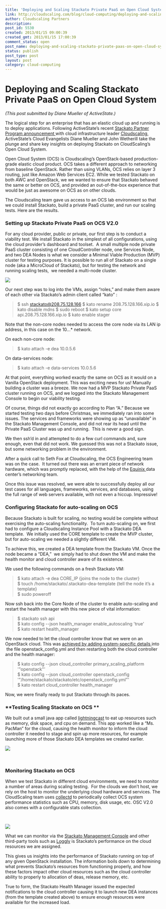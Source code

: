 ```yaml
---
title: 'Deploying and Scaling Stackato Private PaaS on Open Cloud System'
link: http://cloudscaling.com/blog/cloud-computing/deploying-and-scaling-stackato-private-paas-on-open-cloud-system/
author: Cloudscaling Partners
description: 
post_id: 5530
created: 2013/01/15 09:00:39
created_gmt: 2013/01/15 17:00:39
comment_status: open
post_name: deploying-and-scaling-stackato-private-paas-on-open-cloud-system
status: publish
post_type: post
layout: post
category: cloud-computing
---
```


# Deploying and Scaling Stackato Private PaaS on Open Cloud System

_(This post submitted by Diane Mueller of ActiveState.)_

The logical step for an enterprise that has an elastic cloud up and running is to deploy applications. Following ActiveState’s recent [Stackato Partner Program announcement ](http://www.activestate.com/press-releases/activestate-announces-stackato-partner-program)with cloud infrastructure leader [Cloudscaling](http://www.cloudscaling.com/), ActiveState’s Cloud Evangelists Diane Mueller and John Wetherill take the plunge and share key insights on deploying Stackato on CloudScaling’s Open Cloud System.

Open Cloud System (OCS) is Cloudscaling’s OpenStack-based production-grade elastic cloud product. OCS takes a different approach to networking from baseline OpenStack. Rather than using VLANs, OCS relies on layer 3 routing, just like Amazon Web Services EC2. While we tested Stackato on both AWC and OpenStack, we we wanted to ensure that Stackato behaved the same or better on OCS, and provided an out-of-the-box experience that would be just as awesome on OCS as on other clouds.

The Cloudscaling team gave us access to an OCS lab environment so that we could install Stackato, build a private PaaS cluster, and run our scaling tests. Here are the results.

### **Setting up Stackato Private PaaS on OCS V2.0**

For any cloud provider, public or private, our first step is to conduct a viability test. We install Stackato in the simplest of all configurations, using the cloud provider’s dashboard and toolset.  A small multiple node private PaaS cluster consisting of one CloudController node, one Services Node, and two DEA Nodes is what we consider a Minimal Viable Production (MVP) cluster for testing purposes. It is possible to run all of Stackato on a single node (aka a MicroCloud of Stackato), but for testing the network and running scaling tests,  we needed a multi-node cluster.

![](https://lh5.googleusercontent.com/uJtB1UiHSqw9j-Vm01Tk1RD1sPOWM-3N5cay93cWfSpbXpDjhczaDi8bLX1ANfgMuN4siH2J6F9anX1H8vY0deR0WR-V3D1RZ5v_8S3F4tOzAOkT4A)

Our next step was to log into the VMs, assign “roles,” and make them aware of each other via Stackato’s admin client called “kato” :

> $ ssh stackato@208.75.128.166 $ kato rename 208.75.128.166.xip.io $ kato disable mdns $ sudo reboot $ kato setup core api.208.75.128.166.xip.io $ kato enable stager

Note that the non-core nodes needed to access the core node via its LAN ip address, in this case on the 10.*.*.* network.

On each non-core node:

> $ kato attach -e dea 10.0.5.6

On data-services node:

> $ kato attach -e data-services 10.0.5.6

At that point, everything worked exactly the same on OCS as it would on a Vanilla OpenStack deployment. This was exciting news for us! Manually building a cluster was a breeze. We now had a MVP Stackato Private PaaS cluster running on OCS, and we logged into the Stackato Management Console to begin our viability testing.

Of course, things did not exactly go according to Plan “A.” Because we started testing two days before Christmas, we immediately ran into some issues. The services and frameworks were showing up as “unavailable” in the Stackato Management Console, and did not rear its head until the Private PaaS Cluster was up and running.  This is never a good sign.

We then ssh’d in and attempted to do a few curl commands and, sure enough, even that did not work. We guessed this was not a Stackato issue, but some networking problem in the environment.

After a quick call to Seth Fox at Cloudscaling, the OCS Engineering team was on the case.  It turned out there was an errant piece of network hardware, which was promptly replaced, with the help of the [Equinix ](http://equinix.com/)data center’s networking team.

Once this issue was resolved, we were able to successfully deploy all our test cases for all languages, frameworks, services, and databases, using the full range of web servers available, with not even a hiccup. Impressive!

### **Configuring Stackato for auto-scaling on OCS**

Because Stackato is built for scaling, no testing would be complete without exercising the auto-scaling functionality.  To turn auto-scaling on, we first had to configure a Cloudscaling Instance Pool with a Stackato DEA template.  We initially used the CORE template to create the MVP cluster, but for auto-scaling we needed a slightly different VM.

To achieve this, we created a DEA template from the Stackato VM. Once the node became a “DEA,”  we simply had to shut down the VM and make the health monitor and cloud controller aware of its existence.

We used the following commands on a fresh Stackato VM:

> $ kato attach -e dea CORE_IP {joins the node to the cluster}  
$ touch /home/stackato/.stackato-dea-template {tell the node it’s a template}  
$ sudo poweroff

Now ssh back into the Core Node of the cluster to enable auto-scaling and restart the health manager with this new piece of vital information:

> $ stackato ssh api  
$ kato config --json health_manager enable_autoscaling 'true'  
$ kato restart health_manager

We now needed to let the cloud controller know that we were on an OpenStack cloud. This was [achieved by adding system-specific details ](http://docs.stackato.com/cluster/autoscaling.html#ec2-openstack-configuration-file)into  the file openstack_config.yml and then restarting both the cloud controller and the health manager:

> $ kato config --json cloud_controller primary_scaling_platform '"openstack"'  
$ kato config --json cloud_controller openstack_config '"/home/stackato/stackato/etc/openstack_config.yml"'  
$ kato restart cloud_controller health_manager

Now, we were finally ready to put Stackato through its paces.

### **Testing Scaling Stackato on OCS **

We built out a small java app called [lightningcast](http://github.com/tbd) to eat up resources such as memory, disk space, and cpu on demand. This app worked like a “Ms. PacMan” for the cloud, causing the health monitor to inform the cloud controller it needed to stage and spin up more resources, for example launching more of those Stackato DEA templates we created earlier.

![](https://lh5.googleusercontent.com/-B4Q7Hz5z6sFXeS5jj1ZAn56eJC5qiP_M8tTuD8AlY231UqbeN3e52d2Jnb3xMtzgLG1uq_WIDTqr3UIMtRe18TfZOxlvLnuD1zjTpO02UhppkG_1Q)

 

### Monitoring Stackato on OCS

When we test Stackato in different cloud environments, we need to monitor a number of areas during scaling testing.  For the clouds we don’t host, we rely on the host to monitor the underlying cloud hardware and services. The CloudScaling team uses [collectd](http://collectd.org/) to periodically collect OCS system performance statistics such as CPU, memory, disk usage, etc. OSC V2.0 also comes with a configurable stats collection.

 

![](https://lh6.googleusercontent.com/i-IR6rbWOVXPRr3jrqBMyx5RX5SIFfodGFgG-fWl4SbEgzlEeewY9cIB5aG0Yj-aJ2-OliYVZWFYVYV9l1F__4b7f6GimhfI8blFS5yDUtiyOqqdr2w)

What we can monitor via the [Stackato Management Console](http://linktotheconsoleimageabove.com/) and other third-party tools such as [Loggly](http://loggly.com/) is Stackato’s performance on the cloud resources we are assigned.

This gives us insights into the performance of Stackato running on top of any given OpenStack installation. The information boils down to determining what prevents Stackato’s resources from functioning properly, and how these factors impact other cloud resources such as the cloud controller ability to properly to allocation of deas, release memory, etc.

True to form, the Stackato Health Manager issued the expected notifications to the cloud controller causing it to launch new DEA instances (from the template created above) to ensure enough resources were available for the increased load.
